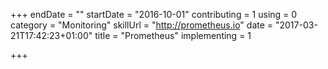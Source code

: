 +++
endDate = ""
startDate = "2016-10-01"
contributing = 1
using = 0
category = "Monitoring"
skillUrl = "http://prometheus.io"
date = "2017-03-21T17:42:23+01:00"
title = "Prometheus"
implementing = 1

+++

